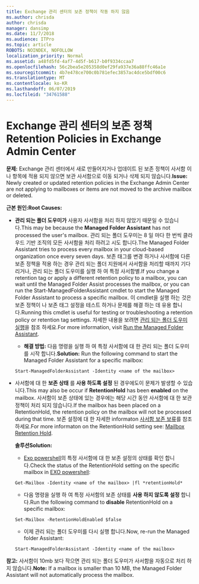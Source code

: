 ```yaml
---
title: Exchange 관리 센터의 보존 정책이 작동 하지 않음
ms.author: chrisda
author: chrisda
manager: dansimp
ms.date: 11/7/2018
ms.audience: ITPro
ms.topic: article
ROBOTS: NOINDEX, NOFOLLOW
localization_priority: Normal
ms.assetid: a48fd5fd-4af7-4d5f-b617-b0f9334ccaa7
ms.openlocfilehash: 56c2bea5e205358d0ef29fa937e36a88ffc46a1e
ms.sourcegitcommit: 4b7e478ce700c0b781efec3857ac4dce5bdf00c6
ms.translationtype: MT
ms.contentlocale: ko-KR
ms.lasthandoff: 06/07/2019
ms.locfileid: "34761588"
---
```

# <a name="retention-policies-in-exchange-admin-center"></a><span data-ttu-id="d111c-102">Exchange 관리 센터의 보존 정책</span><span class="sxs-lookup"><span data-stu-id="d111c-102">Retention Policies in Exchange Admin Center</span></span>

 <span data-ttu-id="d111c-103">**문제:** Exchange 관리 센터에서 새로 만들어지거나 업데이트 된 보존 정책이 사서함 이나 항목에 적용 되지 않으면 보관 사서함으로 이동 되거나 삭제 되지 않습니다.</span><span class="sxs-lookup"><span data-stu-id="d111c-103">**Issue:** Newly created or updated retention policies in the Exchange Admin Center are not applying to mailboxes or items are not moved to the archive mailbox or deleted.</span></span> 
  
 <span data-ttu-id="d111c-104">**근본 원인:**</span><span class="sxs-lookup"><span data-stu-id="d111c-104">**Root Causes:**</span></span>
  
- <span data-ttu-id="d111c-105">**관리 되는 폴더 도우미가** 사용자 사서함을 처리 하지 않았기 때문일 수 있습니다.</span><span class="sxs-lookup"><span data-stu-id="d111c-105">This may be because the **Managed Folder Assistant** has not processed the user's mailbox.</span></span> <span data-ttu-id="d111c-106">관리 되는 폴더 도우미는 8 일 마다 한 번씩 클라우드 기반 조직의 모든 사서함을 처리 하려고 시도 합니다.</span><span class="sxs-lookup"><span data-stu-id="d111c-106">The Managed Folder Assistant tries to process every mailbox in your cloud-based organization once every seven days.</span></span> <span data-ttu-id="d111c-107">보존 태그를 변경 하거나 사서함에 다른 보존 정책을 적용 하는 경우 관리 되는 폴더 지원에서 사서함을 처리할 때까지 기다리거나, 관리 되는 폴더 도우미를 실행 하 여 특정 사서함별.</span><span class="sxs-lookup"><span data-stu-id="d111c-107">If you change a retention tag or apply a different retention policy to a mailbox, you can wait until the Managed Folder Assist processes the mailbox, or you can run the Start-ManagedFolderAssistant cmdlet to start the Managed Folder Assistant to process a specific mailbox.</span></span> <span data-ttu-id="d111c-108">이 cmdlet을 실행 하는 것은 보존 정책이 나 보존 태그 설정을 테스트 하거나 문제를 해결 하는 데 유용 합니다.</span><span class="sxs-lookup"><span data-stu-id="d111c-108">Running this cmdlet is useful for testing or troubleshooting a retention policy or retention tag settings.</span></span> <span data-ttu-id="d111c-109">자세한 내용을 보려면 [관리 되는 폴더 도우미 실행](https://msdn.microsoft.com/library/gg271153%28v=exchsrvcs.149%29.aspx#managedfolderassist)을 참조 하세요.</span><span class="sxs-lookup"><span data-stu-id="d111c-109">For more information, visit [Run the Managed Folder Assistant](https://msdn.microsoft.com/library/gg271153%28v=exchsrvcs.149%29.aspx#managedfolderassist).</span></span>
    
  - <span data-ttu-id="d111c-110">**해결 방법:** 다음 명령을 실행 하 여 특정 사서함에 대 한 관리 되는 폴더 도우미를 시작 합니다.</span><span class="sxs-lookup"><span data-stu-id="d111c-110">**Solution:** Run the following command to start the Managed Folder Assistant for a specific mailbox:</span></span> 
    
  ```
  Start-ManagedFolderAssistant -Identity <name of the mailbox>
  ```

- <span data-ttu-id="d111c-111">사서함에 대 한 **보존 상태** 를 **사용 하도록 설정** 된 경우에도이 문제가 발생할 수 있습니다.</span><span class="sxs-lookup"><span data-stu-id="d111c-111">This may also be occur if **RetentionHold** has been **enabled** on the mailbox.</span></span> <span data-ttu-id="d111c-112">사서함이 보존 상태에 있는 경우에는 해당 시간 동안 사서함에 대 한 보관 정책이 처리 되지 않습니다.</span><span class="sxs-lookup"><span data-stu-id="d111c-112">If the mailbox has been placed on a RetentionHold, the retention policy on the mailbox will not be processed during that time.</span></span> <span data-ttu-id="d111c-113">보존 설정에 대 한 자세한 informaton [사서함 보존 보류](https://docs.microsoft.com/exchange/security-and-compliance/messaging-records-management/mailbox-retention-hold)를 참조 하세요.</span><span class="sxs-lookup"><span data-stu-id="d111c-113">For more informaton on the RetentionHold setting see: [Mailbox Retention Hold](https://docs.microsoft.com/exchange/security-and-compliance/messaging-records-management/mailbox-retention-hold).</span></span>
    
    <span data-ttu-id="d111c-114">**솔루션**</span><span class="sxs-lookup"><span data-stu-id="d111c-114">**Solution:**</span></span>
    
  - <span data-ttu-id="d111c-115">[Exo powershell](https://docs.microsoft.com/powershell/exchange/exchange-online/connect-to-exchange-online-powershell/connect-to-exchange-online-powershell?view=exchange-ps)의 특정 사서함에 대 한 보존 설정의 상태를 확인 합니다.</span><span class="sxs-lookup"><span data-stu-id="d111c-115">Check the status of the RetentionHold setting on the specific mailbox in [EXO powershell](https://docs.microsoft.com/powershell/exchange/exchange-online/connect-to-exchange-online-powershell/connect-to-exchange-online-powershell?view=exchange-ps):</span></span>
    
  ```
  Get-Mailbox -Identity <name of the mailbox> |fl *retentionHold*
  ```

  - <span data-ttu-id="d111c-116">다음 명령을 실행 하 여 특정 사서함의 보존 상태를 **사용 하지 않도록 설정** 합니다.</span><span class="sxs-lookup"><span data-stu-id="d111c-116">Run the following command to **disable** RetentionHold on a specific mailbox:</span></span> 
    
  ```
  Set-Mailbox -RetentionHoldEnabled $false
  ```

  - <span data-ttu-id="d111c-117">이제 관리 되는 폴더 도우미를 다시 실행 합니다.</span><span class="sxs-lookup"><span data-stu-id="d111c-117">Now, re-run the Managed folder Assistant:</span></span>
    
  ```
  Start-ManagedFolderAssistant -Identity <name of the mailbox>
  ```

 <span data-ttu-id="d111c-118">**참고:** 사서함이 10mb 보다 작으면 관리 되는 폴더 도우미가 사서함을 자동으로 처리 하지 않습니다.</span><span class="sxs-lookup"><span data-stu-id="d111c-118">**Note:** If a mailbox is smaller than 10 MB, the Managed Folder Assistant will not automatically process the mailbox.</span></span> 
  

